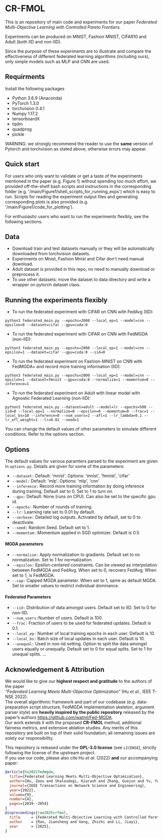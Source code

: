 # CR-FMOL

This is an repository of main code and experiments for our paper *Federated Multi-Objective Learning with Controlled Pareto Frontiers.*

Experiments can be produced on MNIST, Fashion MNIST, CIFAR10 and Adult (both IID and non-IID). 

Since the purpose of these experiments are to illustrate and compare the effectiveness of different federated learning algorithms (including ours), only simple models such as MLP and CNN are used.

## Requirments
Install the following packages 
* Python  3.6.9 (Anaconda)
* PyTorch  1.3.0
* torchvision  0.4.1
* Numpy  1.17.2
* tensorboardX
* tqdm
* quadprog
* pickle

WARNING: we strongly recommend the reader to use the **same** version of Pytorch and torchvision as stated above, otherwise errors may appear.

## Quick start
For users who only want to validate or get a taste of the experiments mentioned in the paper (e.g. Figure 1) without spending too much effort, we provided off-the-shelf bash scripts and instructions in the corresponding folder (e.g. '/main/Figure1/shell_scripts_for_running_exps') which is easy to run. Scripts for reading the experiment output files and generating corresponding plots is also provided (e.g. '/main/Figure1/code_for_plotting').

For enthusiastic users who want to run the experiments flexibly, see the following sections.

## Data
* Download train and test datasets manually or they will be automatically downloaded from torchvision datasets.
* Experiments on Mnist, Fashion Mnist and Cifar don't need manual download.
* Adult dataset is provided in this repo, no need to manually download or preprocess it.
* To use other datasets: move the dataset to data directory and write a wrapper on pytorch dataset class.

## Running the experiments flexibly

* To run the federated experiment with CIFAR on CNN with FedAvg (IID):
```
python3 federated_main.py --epochs=2000 --local_ep=1 --model=cnn --epsilon=0 --dataset=cifar --gpu=cuda:0
```
* To run the federated experiment with CIFAR on CNN with FedMGDA (non-IID):
```
python3 federated_main.py --epochs=2000 --local_ep=1 --model=cnn --epsilon=1 --dataset=cifar --gpu=cuda:0 --iid=0
```
* To run the federated experiment on Fashion-MNIST on CNN with FedMGDA+ and record more training information (IID):
```
python3 federated_main.py --epochs=2000 --local_ep=1 --model=cnn --epsilon=1 --dataset=fmnist --gpu=cuda:0 --normalize=1 --momentum=0 --inference=1
```
* To run the federated experiment on Adult with linear model with Agnostic Federated Learning (non-IID):
```
python3 federated_main.py --dataset=adult --model=lr --epochs=500 --iid=0 --local_ep=1 --normalize=0 --epsilon=0 --momentum=0 --frac=1 --local_bs=10 --inference=0 --num_users=2 --afl=1 --lr_lambda=0.1 --lr_afl_weight=1 --lr=0.01 --seed=1
```

You can change the default values of other parameters to simulate different conditions. Refer to the options section.

## Options
The default values for various paramters parsed to the experiment are given in ```options.py```. Details are given for some of the parameters:

* ```--dataset:```  Default: 'mnist'. Options: 'mnist', 'fmnist', 'cifar'
* ```--model:```    Default: 'mlp'. Options: 'mlp', 'cnn'
* ```--inference:```    Record more training information by doing inference during training. Default set to 0. Set to 1 to turn on. 
* ```--gpu:```      Default: None (runs on CPU). Can also be set to the specific gpu id.
* ```--epochs:```   Number of rounds of training.
* ```--lr:```       Learning rate set to 0.01 by default.
* ```--verbose:```  Detailed log outputs. Activated by default, set to 0 to deactivate.
* ```--seed:```     Random Seed. Default set to 1.
* ```--momentum:```     Momentum applied in SGD optimizer. Default is 0.5

#### MGDA parameters
* ```--normalize:```      Apply normalization to gradients. Default set to no normalization. Set to 1 for normalization.
* ```--epsilon:```      Epsilon-centered constraints. Can be viewed as interpolation between FedMGDA and FedAvg. When set to 0, recovers FedAvg; When set to 1, is FedMGDA. 
* ```--cap:```      Capped MGDA parameter. When set to 1, same as default MGDA. Set to smaller values to restrict individual dominance.

#### Federated Parameters
* ```--iid:```      Distribution of data amongst users. Default set to IID. Set to 0 for non-IID.
* ```--num_users:```Number of users. Default is 100.
* ```--frac:```     Fraction of users to be used for federated updates. Default is 0.1.
* ```--local_ep:``` Number of local training epochs in each user. Default is 10.
* ```--local_bs:``` Batch size of local updates in each user. Default is 10.
* ```--unequal:```  Used in non-iid setting. Option to split the data amongst users equally or unequally. Default set to 0 for equal splits. Set to 1 for unequal splits.
...

## Acknowledgement & Attribution
We would like to give our **highest respect and gratitude** to the authors of the paper  
*“Federated Learning Meets Multi-Objective Optimization”* (Hu *et al.*, IEEE T-NSE 2022).  
The overall algorithmic framework and part of our codebase (e.g. data-preparation script structure, FedMGDA implementation skeleton, argument parser style) are **heavily inspired by the public repository** released by the paper’s authors <https://github.com/watml/Fed-MGDA>.  
Our work extends it with the proposed **CR-FMOL** method, additional fairness metrics, and extensive ablation studies. Any merits of this repository are built on top of their solid foundation; all remaining issues are solely our responsibility.

This repository is released under the **GPL-3.0 license** (see `LICENSE`), strictly following the license of the upstream project.  
If you use our code, please also cite Hu *et al.* (2022) **and** our accompanying paper:

```bibtex
@article{hu2022fedmgda,
  title={Federated Learning Meets Multi-Objective Optimization},
  author={Hu, Zeou and Shaloudegi, Kiarash and Zhang, Guojun and Yu, Yaoliang},
  journal={IEEE Transactions on Network Science and Engineering},
  year={2022},
  volume={9},
  number={4},
  pages={2039--2054}
}
@inproceedings{rao2025crfmol,
  title     = {Federated Multi-Objective Learning with Controlled Pareto Frontiers},
  author    = {Rao, Jiansheng and Gong, Zhizhi and Li, Jiayi},
  year      = {2025},
}

